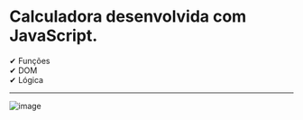 # Calculadora desenvolvida com JavaScript.

✔ Funções <br>
✔ DOM <br>
✔ Lógica <br>


<hr>

![image](https://user-images.githubusercontent.com/96630079/184262920-9ba2ccf3-e093-45f5-afc6-dc12b4873fa3.png)



